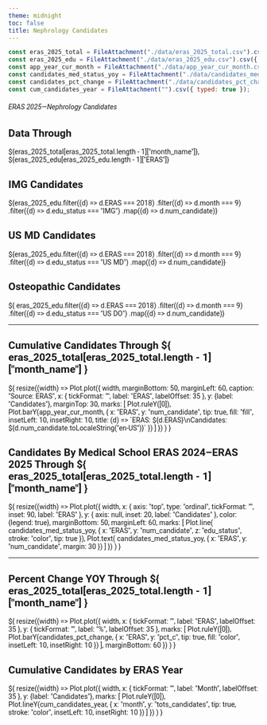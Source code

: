```yaml
---
theme: midnight
toc: false
title: Nephrology Candidates
---
```


<style>
@import url('https://fonts.googleapis.com/css2?family=Roboto:wght@400;700&display=swap');

body {
  font-family: 'Roboto', sans-serif;
}

.observablehq {
  font-family: 'Roboto', sans-serif;
  font-size: 3em;
}

svg {
  font-family: 'Roboto', sans-serif;
  font-size: 14px;
}

</style>

```js
const eras_2025_total = FileAttachment("./data/eras_2025_total.csv").csv({ typed: true });
const eras_2025_edu = FileAttachment("./data/eras_2025_edu.csv").csv({ typed: true});
const app_year_cur_month = FileAttachment("./data/app_year_cur_month.csv").csv({ typed: true});
const candidates_med_status_yoy = FileAttachment("./data/candidates_med_status_yoy.csv").csv({ typed: true });
const candidates_pct_change = FileAttachment("./data/candidates_pct_change.csv").csv({ typed: true });
const cum_candidates_year = FileAttachment("").csv({ typed: true });
```

<!-- ## ERAS 2025—Nephrology Candidates Through ${eras_2025_edu[eras_2025_edu.length - 1]["ERAS"]} -->
###### ERAS 2025—Nephrology Candidates


<!-- Cards with big numbers -->

<div class="grid grid-cols-4">
  <div class="card">
    <h2>Data Through</h2>
    <span class="big">${eras_2025_total[eras_2025_total.length - 1]["month_name"]},  ${eras_2025_edu[eras_2025_edu.length - 1]["ERAS"]}</span>
  </div>
  <div class="card">
    <h2>IMG Candidates</h2>
    <span class="big">${eras_2025_edu.filter((d) => d.ERAS === 2018)
      .filter((d) => d.month === 9)
      .filter((d) => d.edu_status === "IMG")
      .map((d) => d.num_candidate)}</span>
  </div>
  <div class="card">
    <h2>US MD Candidates</h2>
    <span class="big">${eras_2025_edu.filter((d) => d.ERAS === 2018)
      .filter((d) => d.month === 9)
      .filter((d) => d.edu_status === "US MD")
      .map((d) => d.num_candidate)}</span>
  </div>
  <div class="card">
    <h2>Osteopathic Candidates</h2>
    <span class="big">${   eras_2025_edu.filter((d) => d.ERAS === 2018)
      .filter((d) => d.month === 9)
      .filter((d) => d.edu_status === "US DO")
      .map((d) => d.num_candidate)}</span>
  </div>
</div>

---

<!-- Visualizations Row 1 -->

<div class="grid grid-cols-2">
  <div class="card">
  <h2><b>Cumulative Candidates Through ${
      eras_2025_total[eras_2025_total.length - 1]["month_name"]
      }</b>
  </h2>
  ${
    resize((width) => Plot.plot({
      width,
      marginBottom: 50,
      marginLeft: 60,
      caption: "Source: ERAS",
       x: { tickFormat: "", label: "ERAS", labelOffset: 35 },
       y: {label: "Candidates"},
       marginTop: 30,
      marks: [
        Plot.ruleY([0]),
        Plot.barY(app_year_cur_month, {
          x: "ERAS", 
          y: "num_candidate",
          tip: true,
          fill: "fill", 
          insetLeft: 10, 
          insetRight: 10,
          title: (d) => `ERAS: ${d.ERAS}\nCandidates: ${d.num_candidate.toLocaleString("en-US")}`
          })
        ]
      })
    )
  }

</div>

  <div class="card">
  <h2>
    <b>Candidates By Medical School ERAS 2024–ERAS 2025 Through ${
      eras_2025_total[eras_2025_total.length - 1]["month_name"]
      }
    </b>  
  </h2>
  ${
    resize((width) => Plot.plot({
      width,
      x: {
        axis: "top", 
        type: "ordinal", 
        tickFormat: "", 
        inset: 90, 
        label: "ERAS"
        },
      y: {
        axis: null, 
        inset: 20, 
        label: "Candidates"
        },
      color: {legend: true},
      marginBottom: 50,
      marginLeft: 60,
      marks: [
        Plot.line(
          candidates_med_status_yoy, 
          {
            x: "ERAS", 
            y: "num_candidate", 
            z: "edu_status", 
            stroke: "color", 
            tip: true
          }),
        Plot.text(
          candidates_med_status_yoy, 
          {
            x: "ERAS", 
            y: "num_candidate", 
            margin: 30
          })
        ]
    })
  )
}

</div>
</div>

---

<!-- Visualizations Row 2 -->

<div class="grid grid-cols-2">
  <div class="card">
  <h2>
    <b>
    Percent Change YOY Through ${
      eras_2025_total[eras_2025_total.length - 1]["month_name"]
      }
    </b>
  </h2>
  ${
   resize((width) => Plot.plot({
      width,
      x: { tickFormat: "", label: "ERAS", labelOffset: 35 },
      y: { tickFormat: "", label: "%", labelOffset: 35 },
      marks: [
        Plot.ruleY([0]),
        Plot.barY(candidates_pct_change, {
          x: "ERAS", 
          y: "pct_c",
          tip: true,
          fill: "color", 
          insetLeft: 10, 
          insetRight: 10
        })
      ],
      marginBottom: 60
    })
  )
}

</div>

  <div class="card">
   <h2>
    <b>
    Cumulative Candidates by ERAS Year  
    </b>
  </h2>
  ${
    resize((width) => Plot.plot({
      width,
      x: { tickFormat: "", label: "Month", labelOffset: 35 },
      y: {label: "Candidates"},
      marks: [
        Plot.ruleY([0]),
        Plot.lineY(cum_candidates_year, {
          x: "month", 
          y: "tots_candidates",
          tip: true,
          stroke: "color", 
          insetLeft: 10, 
          insetRight: 10
        })
      ]
    })
  )
}

</div>
</div>



<!-- ```js
Inputs.table(eras_2025_total)
```

<br>

```js
Inputs.table(eras_2025_edu)
``` -->